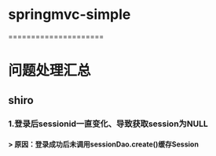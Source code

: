 # springmvc-simple
=====================

# 问题处理汇总
##	shiro
###		1.登录后sessionid一直变化、导致获取session为NULL
####		> 原因：登录成功后未调用sessionDao.create()缓存Session	